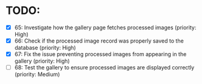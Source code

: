 # TODO:

- [x] 65: Investigate how the gallery page fetches processed images (priority: High)
- [x] 66: Check if the processed image record was properly saved to the database (priority: High)
- [x] 67: Fix the issue preventing processed images from appearing in the gallery (priority: High)
- [ ] 68: Test the gallery to ensure processed images are displayed correctly (priority: Medium)
